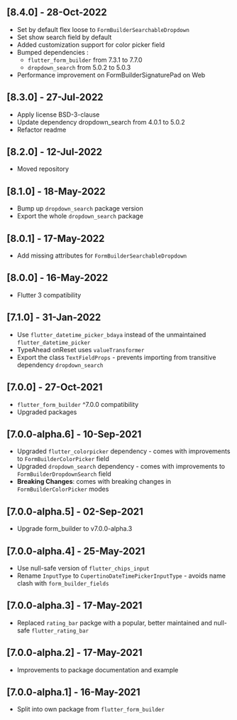 ## [8.4.0] - 28-Oct-2022

* Set by default flex loose to `FormBuilderSearchableDropdown`
* Set show search field by default
* Added customization support for color picker field
* Bumped dependencies :
  * `flutter_form_builder` from 7.3.1 to 7.7.0
  * `dropdown_search` from 5.0.2 to 5.0.3
* Performance improvement on FormBuilderSignaturePad on Web

## [8.3.0] - 27-Jul-2022

* Apply license BSD-3-clause
* Update dependency dropdown_search from 4.0.1 to 5.0.2
* Refactor readme 

## [8.2.0] - 12-Jul-2022

* Moved repository

## [8.1.0] - 18-May-2022

* Bump up `dropdown_search` package version
* Export the whole `dropdown_search` package

## [8.0.1] - 17-May-2022

* Add missing attributes for `FormBuilderSearchableDropdown`

## [8.0.0] - 16-May-2022

* Flutter 3 compatibility

## [7.1.0] - 31-Jan-2022

* Use `flutter_datetime_picker_bdaya` instead of the unmaintained `flutter_datetime_picker`
* TypeAhead onReset uses `valueTransformer`
* Export the class `TextFieldProps` - prevents importing from transitive dependency `dropdown_search`

## [7.0.0] - 27-Oct-2021

* `flutter_form_builder` ^7.0.0 compatibility
* Upgraded packages

## [7.0.0-alpha.6] - 10-Sep-2021

* Upgraded `flutter_colorpicker` dependency - comes with improvements to `FormBuilderColorPicker` field
* Upgraded `dropdown_search` dependency - comes with improvements to `FormBuilderDropdownSearch` field
* **Breaking Changes**: comes with breaking  changes in `FormBuilderColorPicker` modes

## [7.0.0-alpha.5] - 02-Sep-2021

* Upgrade form_builder to v7.0.0-alpha.3

## [7.0.0-alpha.4] - 25-May-2021

* Use null-safe version of `flutter_chips_input`
* Rename `InputType` to `CupertinoDateTimePickerInputType` - avoids name clash with `form_builder_fields`

## [7.0.0-alpha.3] - 17-May-2021

* Replaced `rating_bar` packge with a popular, better maintained and null-safe `flutter_rating_bar`

## [7.0.0-alpha.2] - 17-May-2021

* Improvements to package documentation and example

## [7.0.0-alpha.1] - 16-May-2021

* Split into own package from `flutter_form_builder`
